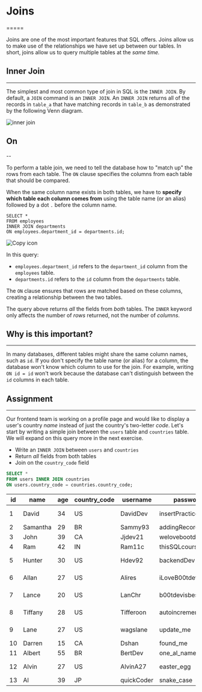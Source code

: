 # Joins
=====

Joins are one of the most important features that SQL offers. Joins allow us to make use of the relationships we have set up between our tables. In short, joins allow us to query multiple tables at the _same time._

## Inner Join
----------

The simplest and most common type of join in SQL is the `INNER JOIN`. By default, a `JOIN` command is an `INNER JOIN`. An `INNER JOIN` returns all of the records in `table_a` that have matching records in `table_b` as demonstrated by the following Venn diagram.

![inner join](https://storage.googleapis.com/qvault-webapp-dynamic-assets/course_assets/DS7U62Q.png)

## On
--

To perform a table join, we need to tell the database how to "match up" the rows from each table. The `ON` clause specifies the columns from each table that should be compared.

When the same column name exists in both tables, we have to **specify which table each column comes from** using the table name (or an alias) followed by a dot `.` before the column name.

    SELECT *
    FROM employees
    INNER JOIN departments
    ON employees.department_id = departments.id;
    

 ![Copy icon](/img/copy_icon.svg) 

In this query:

*   `employees.department_id` refers to the `department_id` column from the `employees` table.
*   `departments.id` refers to the `id` column from the `departments` table.

The `ON` clause ensures that rows are matched based on these columns, creating a relationship between the two tables.

The query above returns _all_ the fields from _both_ tables. The `INNER` keyword only affects the number of _rows_ returned, not the number of _columns_.

## Why is this important?
----------------------

In many databases, different tables might share the same column names, such as `id`. If you don't specify the table name (or alias) for a column, the database won't know which column to use for the join. For example, writing `ON id = id` won't work because the database can't distinguish between the `id` columns in each table.

## Assignment
----------

Our frontend team is working on a profile page and would like to display a user's country _name_ instead of just the country's two-letter _code_. Let's start by writing a simple join between the `users` table and `countries` table. We will expand on this query more in the next exercise.

*   Write an `INNER JOIN` between `users` and `countries`
*   Return _all_ fields from both tables
*   Join on the `country_code` field

```sql
SELECT *
FROM users INNER JOIN countries
ON users.country_code = countries.country_code;
```

| id | name     | age | country_code | username   | password           | is_admin | id | country_code | name          |
|----|----------|-----|--------------|------------|--------------------|----------|----|--------------|---------------|
| 1  | David    | 34  | US           | DavidDev   | insertPractice     | 0        | 1  | US           | United States |
| 2  | Samantha | 29  | BR           | Sammy93    | addingRecords!     | 0        | 5  | BR           | Brazil        |
| 3  | John     | 39  | CA           | Jjdev21    | welovebootdev      | 0        | 2  | CA           | Canada        |
| 4  | Ram      | 42  | IN           | Ram11c     | thisSQLcourserocks | 0        | 3  | IN           | India         |
| 5  | Hunter   | 30  | US           | Hdev92     | backendDev         | 0        | 1  | US           | United States |
| 6  | Allan    | 27  | US           | Alires     | iLoveB00tdev       | 1        | 1  | US           | United States |
| 7  | Lance    | 20  | US           | LanChr     | b00tdevisbest      | 0        | 1  | US           | United States |
| 8  | Tiffany  | 28  | US           | Tifferoon  | autoincrement      | 1        | 1  | US           | United States |
| 9  | Lane     | 27  | US           | wagslane   | update_me          | 0        | 1  | US           | United States |
| 10 | Darren   | 15  | CA           | Dshan      | found_me           | 0        | 2  | CA           | Canada        |
| 11 | Albert   | 55  | BR           | BertDev    | one_al_name        | 0        | 5  | BR           | Brazil        |
| 12 | Alvin    | 27  | US           | AlvinA27   | easter_egg         | 0        | 1  | US           | United States |
| 13 | Al       | 39  | JP           | quickCoder | snake_case         | 0        | 4  | JP           | Japan         |

